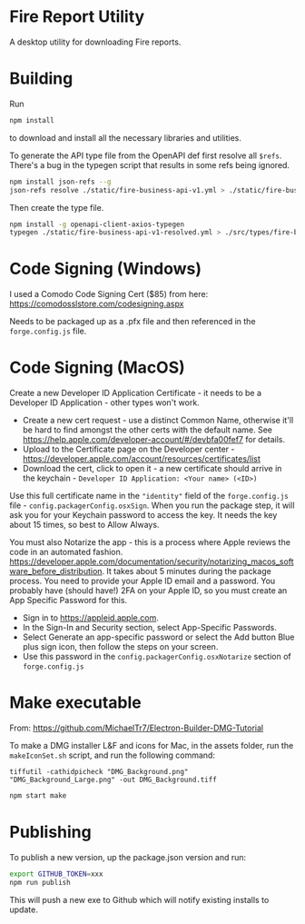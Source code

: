 # Fire Report Utility
A desktop utility for downloading Fire reports.

# Building
Run 
```bash
npm install
```
to download and install all the necessary libraries and utilities. 

To generate the API type file from the OpenAPI def first resolve all `$refs`. There's a bug in the typegen script that results in some refs being ignored.
```bash
npm install json-refs --g
json-refs resolve ./static/fire-business-api-v1.yml > ./static/fire-business-api-v1-resolved.yml
``` 

Then create the type file.
```bash
npm install -g openapi-client-axios-typegen
typegen ./static/fire-business-api-v1-resolved.yml > ./src/types/fire-business-api.d.ts
```


# Code Signing (Windows) 
I used a Comodo Code Signing Cert ($85) from here: https://comodosslstore.com/codesigning.aspx

Needs to be packaged up as a .pfx file and then referenced in the `forge.config.js` file. 

# Code Signing (MacOS)
Create a new Developer ID Application Certificate - it needs to be a Developer ID Application - other types won't work.
- Create a new cert request - use a distinct Common Name, otherwise it'll be hard to find amongst the other certs with the default name. See https://help.apple.com/developer-account/#/devbfa00fef7 for details. 
- Upload to the Certificate page on the Developer center - https://developer.apple.com/account/resources/certificates/list 
- Download the cert, click to open it - a new certificate should arrive in the keychain - `Developer ID Application: <Your name> (<ID>)` 

Use this full certificate name in the `"identity"` field of the `forge.config.js` file - `config.packagerConfig.osxSign`. When you run the package step, it will ask you for your Keychain password to access the key. It needs the key about 15 times, so best to Allow Always. 

You must also Notarize the app - this is a process where Apple reviews the code in an automated fashion. https://developer.apple.com/documentation/security/notarizing_macos_software_before_distribution. It takes about 5 minutes during the package process. You need to provide your Apple ID email and a password. You probably have (should have!) 2FA on your Apple ID, so you must create an App Specific Password for this.

- Sign in to https://appleid.apple.com.
- In the Sign-In and Security section, select App-Specific Passwords.
- Select Generate an app-specific password or select the Add button Blue plus sign icon, then follow the steps on your screen.
- Use this password in the `config.packagerConfig.osxNotarize` section of `forge.config.js`

# Make executable

From: https://github.com/MichaelTr7/Electron-Builder-DMG-Tutorial

To make a DMG installer L&F and icons for Mac, in the assets folder, run the `makeIconSet.sh` script, and run the following command: 

```
tiffutil -cathidpicheck "DMG_Background.png" "DMG_Background_Large.png" -out DMG_Background.tiff
```


```bash
npm start make
```



# Publishing
To publish a new version, up the package.json version and run:
```bash
export GITHUB_TOKEN=xxx
npm run publish
```

This will push a new exe to Github which will notify existing installs to update.

